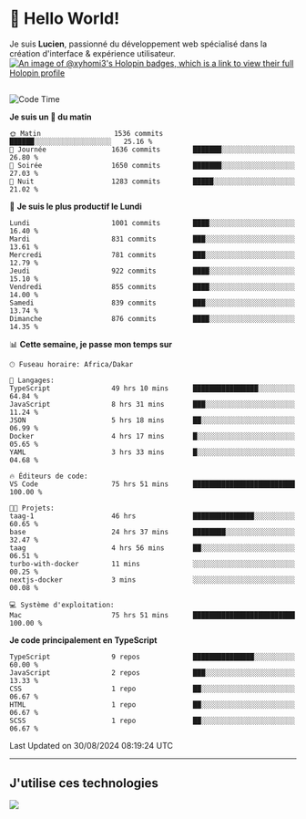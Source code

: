 # 👋 Hello World!

Je suis **Lucien**, passionné du développement web spécialisé dans la création d'interface & expérience utilisateur.
[![An image of @xyhomi3's Holopin badges, which is a link to view their full Holopin profile](https://holopin.me/xyhomi3)](https://holopin.io/@xyhomi3)

##

<!--START_SECTION:waka-->
![Code Time](http://img.shields.io/badge/Code%20Time-1%2C930%20hrs%2048%20mins-blue)

**Je suis un 🐤 du matin** 

```text
🌞 Matin                  1536 commits        ██████░░░░░░░░░░░░░░░░░░░   25.16 % 
🌆 Journée                1636 commits        ███████░░░░░░░░░░░░░░░░░░   26.80 % 
🌃 Soirée                 1650 commits        ███████░░░░░░░░░░░░░░░░░░   27.03 % 
🌙 Nuit                   1283 commits        █████░░░░░░░░░░░░░░░░░░░░   21.02 % 
```
📅 **Je suis le plus productif le Lundi** 

```text
Lundi                    1001 commits        ████░░░░░░░░░░░░░░░░░░░░░   16.40 % 
Mardi                    831 commits         ███░░░░░░░░░░░░░░░░░░░░░░   13.61 % 
Mercredi                 781 commits         ███░░░░░░░░░░░░░░░░░░░░░░   12.79 % 
Jeudi                    922 commits         ████░░░░░░░░░░░░░░░░░░░░░   15.10 % 
Vendredi                 855 commits         ████░░░░░░░░░░░░░░░░░░░░░   14.00 % 
Samedi                   839 commits         ███░░░░░░░░░░░░░░░░░░░░░░   13.74 % 
Dimanche                 876 commits         ████░░░░░░░░░░░░░░░░░░░░░   14.35 % 
```


📊 **Cette semaine, je passe mon temps sur** 

```text
🕑︎ Fuseau horaire: Africa/Dakar

💬 Langages: 
TypeScript               49 hrs 10 mins      ████████████████░░░░░░░░░   64.84 % 
JavaScript               8 hrs 31 mins       ███░░░░░░░░░░░░░░░░░░░░░░   11.24 % 
JSON                     5 hrs 18 mins       ██░░░░░░░░░░░░░░░░░░░░░░░   06.99 % 
Docker                   4 hrs 17 mins       █░░░░░░░░░░░░░░░░░░░░░░░░   05.65 % 
YAML                     3 hrs 33 mins       █░░░░░░░░░░░░░░░░░░░░░░░░   04.68 % 

🔥 Éditeurs de code: 
VS Code                  75 hrs 51 mins      █████████████████████████   100.00 % 

🐱‍💻 Projets: 
taag-1                   46 hrs              ███████████████░░░░░░░░░░   60.65 % 
base                     24 hrs 37 mins      ████████░░░░░░░░░░░░░░░░░   32.47 % 
taag                     4 hrs 56 mins       ██░░░░░░░░░░░░░░░░░░░░░░░   06.51 % 
turbo-with-docker        11 mins             ░░░░░░░░░░░░░░░░░░░░░░░░░   00.25 % 
nextjs-docker            3 mins              ░░░░░░░░░░░░░░░░░░░░░░░░░   00.08 % 

💻 Système d'exploitation: 
Mac                      75 hrs 51 mins      █████████████████████████   100.00 % 
```

**Je code principalement en TypeScript** 

```text
TypeScript               9 repos             ███████████████░░░░░░░░░░   60.00 % 
JavaScript               2 repos             ███░░░░░░░░░░░░░░░░░░░░░░   13.33 % 
CSS                      1 repo              ██░░░░░░░░░░░░░░░░░░░░░░░   06.67 % 
HTML                     1 repo              ██░░░░░░░░░░░░░░░░░░░░░░░   06.67 % 
SCSS                     1 repo              ██░░░░░░░░░░░░░░░░░░░░░░░   06.67 % 
```




 Last Updated on 30/08/2024 08:19:24 UTC
<!--END_SECTION:waka-->
---

## J'utilise ces technologies

<p align="left">
  <a href="https://skillicons.dev">
    <img src="https://skillicons.dev/icons?i=ts,js,md,scss,tailwind,react,docker,express,astro,vite,nextjs,vercel,figma,ableton" />
  </a>
</p>

